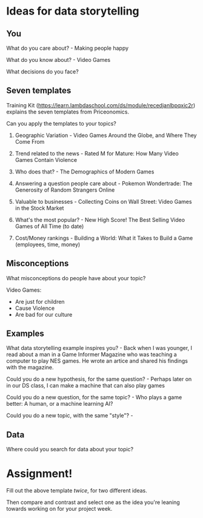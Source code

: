 # Ideas for data storytelling

## You

What do you care about? - Making people happy

What do you know about? - Video Games

What decisions do you face?


## Seven templates

Training Kit (https://learn.lambdaschool.com/ds/module/recedjanlbpqxic2r) explains the seven templates from Priceonomics.

Can you apply the templates to your topics? 

1. Geographic Variation - Video Games Around the Globe, and Where They Come From

2. Trend related to the news - Rated M for Mature: How Many Video Games Contain Violence

3. Who does that? - The Demographics of Modern Games

4. Answering a question people care about - Pokemon Wondertrade: The Generosity of Random Strangers Online

5. Valuable to businesses - Collecting Coins on Wall Street: Video Games in the Stock Market

6. What's the most popular? - New High Score! The Best Selling Video Games of All Time (to date)

7. Cost/Money rankings - Building a World: What it Takes to Build a Game (employees, time, money)

## Misconceptions

What misconceptions do people have about your topic?

Video Games:
- Are just for children
- Cause Violence
- Are bad for our culture

## Examples

What data storytelling example inspires you? - Back when I was younger, I read about a man in a Game Informer Magazine who was teaching a computer to play NES games. He wrote an artice and shared his findings with the magazine.

Could you do a new hypothesis, for the same question? - Perhaps later on in our DS class, I can make a machine that can also play games

Could you do a new question, for the same topic? - Who plays a game better: A human, or a machine learning AI?

Could you do a new topic, with the same "style"? - 


## Data

Where could you search for data about your topic?


# Assignment!

Fill out the above template *twice*, for two different ideas.

Then compare and contrast and select one as the idea you're leaning towards
working on for your project week.
